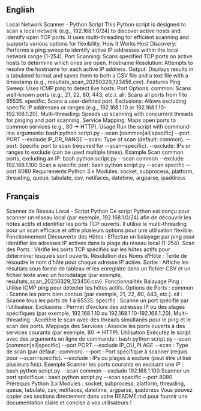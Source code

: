 
## English
Local Network Scanner - Python Script
This Python script is designed to scan a local network (e.g., 192.168.1.0/24) to discover active hosts and identify open TCP ports. It uses multi-threading for efficient scanning and supports various options for flexibility.
How It Works
Host Discovery: Performs a ping sweep to identify active IP addresses within the local network range (1-254).
Port Scanning: Scans specified TCP ports on active hosts to determine which ones are open.
Hostname Resolution: Attempts to resolve the hostname for each active IP address.
Output: Displays results in a tabulated format and saves them to both a CSV file and a text file with a timestamp (e.g., resultats_scan_20250329_123456.csv).
Features
Ping Sweep: Uses ICMP ping to detect live hosts.
Port Options:
common: Scans well-known ports (e.g., 21, 22, 80, 443, etc.).
all: Scans all ports from 1 to 65535.
specific: Scans a user-defined port.
Exclusions: Allows excluding specific IP addresses or ranges (e.g., 192.168.1.10 or 192.168.1.10-192.168.1.20).
Multi-threading: Speeds up scanning with concurrent threads for pinging and port scanning.
Service Mapping: Maps open ports to common services (e.g., 80 → HTTP).
Usage
Run the script with command-line arguments:
bash
python script.py --scan [common|all|specific] --port PORT --exclude IP_OR_RANGE
--scan: Type of scan (default: common).
--port: Specific port to scan (required for --scan=specific).
--exclude: IPs or ranges to exclude (can be used multiple times).
Example
Scan common ports, excluding an IP:
bash
python script.py --scan common --exclude 192.168.1.100
Scan a specific port:
bash
python script.py --scan specific --port 8080
Requirements
Python 3.x
Modules: socket, subprocess, platform, threading, queue, tabulate, csv, netifaces, datetime, argparse, ipaddress
## Français
Scanner de Réseau Local - Script Python
Ce script Python est conçu pour scanner un réseau local (par exemple, 192.168.1.0/24) afin de découvrir les hôtes actifs et identifier les ports TCP ouverts. Il utilise le multi-threading pour un scan efficace et offre plusieurs options pour une utilisation flexible.
Fonctionnement
Découverte des Hôtes : Effectue un balayage par ping pour identifier les adresses IP actives dans la plage du réseau local (1-254).
Scan des Ports : Vérifie les ports TCP spécifiés sur les hôtes actifs pour déterminer lesquels sont ouverts.
Résolution des Noms d’Hôte : Tente de résoudre le nom d’hôte pour chaque adresse IP active.
Sortie : Affiche les résultats sous forme de tableau et les enregistre dans un fichier CSV et un fichier texte avec un horodatage (par exemple, resultats_scan_20250329_123456.csv).
Fonctionnalités
Balayage Ping : Utilise ICMP ping pour détecter les hôtes actifs.
Options de Ports :
common : Scanne les ports bien connus (par exemple, 21, 22, 80, 443, etc.).
all : Scanne tous les ports de 1 à 65535.
specific : Scanne un port spécifié par l’utilisateur.
Exclusions : Permet d’exclure des adresses IP ou des plages spécifiques (par exemple, 192.168.1.10 ou 192.168.1.10-192.168.1.20).
Multi-threading : Accélère le scan avec des threads simultanés pour le ping et le scan des ports.
Mappage des Services : Associe les ports ouverts à des services courants (par exemple, 80 → HTTP).
Utilisation
Exécutez le script avec des arguments en ligne de commande :
bash
python script.py --scan [common|all|specific] --port PORT --exclude IP_OU_PLAGE
--scan : Type de scan (par défaut : common).
--port : Port spécifique à scanner (requis pour --scan=specific).
--exclude : IPs ou plages à exclure (peut être utilisé plusieurs fois).
Exemple
Scanner les ports courants en excluant une IP :
bash
python script.py --scan common --exclude 192.168.1.100
Scanner un port spécifique :
bash
python script.py --scan specific --port 8080
Prérequis
Python 3.x
Modules : socket, subprocess, platform, threading, queue, tabulate, csv, netifaces, datetime, argparse, ipaddress
Vous pouvez copier ces sections directement dans votre README.md pour fournir une documentation claire et concise à vos utilisateurs !
